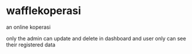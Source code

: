 # wafflekoperasi

an online koperasi

only the admin can update and delete in dashboard
and user only can see their registered data
